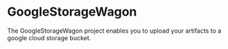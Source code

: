 # GoogleStorageWagon

The GoogleStorageWagon project enables you to upload your artifacts to a google cloud storage bucket. 
